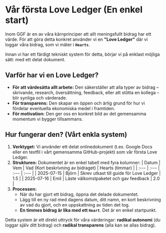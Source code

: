 # **Vår första Love Ledger (En enkel start)**

Inom GGF är en av våra kärnprinciper att allt meningsfullt bidrag har ett värde. För att göra detta konkret använder vi en **"Love Ledger"** där vi loggar våra bidrag, som vi mäter i **`Hearts`**.

Innan vi har ett färdigt tekniskt system för detta, börjar vi på enklast möjliga sätt: med ett delat dokument.

## **Varför har vi en Love Ledger?**

* **För att värdesätta allt arbete:** Den säkerställer att alla typer av bidrag – skrivande, research, översättning, feedback, eller att stötta en kollega – blir synliga och värderade.
* **För transparens:** Den skapar en öppen och ärlig grund för hur vi fördelar eventuella ekonomiska medel i framtiden.
* **För motivation:** Den ger oss en konkret bild av det gemensamma momentum vi bygger tillsammans.

## **Hur fungerar den? (Vårt enkla system)**

1.  **Verktyget:** Vi använder ett delat onlinedokument (t.ex. Google Docs eller en textfil i vårt gemensamma GitHub-projekt) som vår första Love Ledger.
2.  **Strukturen:** Dokumentet är en enkel tabell med fyra kolumner:
    | Datum | Vem | Vad (Kort beskrivning av bidraget) | Hearts (timmar) |
    | :--- | :--- | :--- | :--- |
    | 2025-07-15 | Björn | Skrev utkast till guide för Love Ledger | 1.5 |
    | 2025-07-16 | Emil | Läste välkomstpaketet och gav feedback | 2.0 |
3.  **Processen:**
    * När du har gjort ett bidrag, öppna det delade dokumentet.
    * Lägg till en ny rad med dagens datum, ditt namn, en kort beskrivning av vad du gjort, och en uppskattning av tiden det tog.
    * **En timmes bidrag är lika med ett `Heart`**. Det är en enkel startpunkt.

Detta system är ett direkt uttryck för våra värderingar: **radikal autonomi** (du loggar själv ditt bidrag) och **radikal transparens** (alla kan se allas bidrag).

